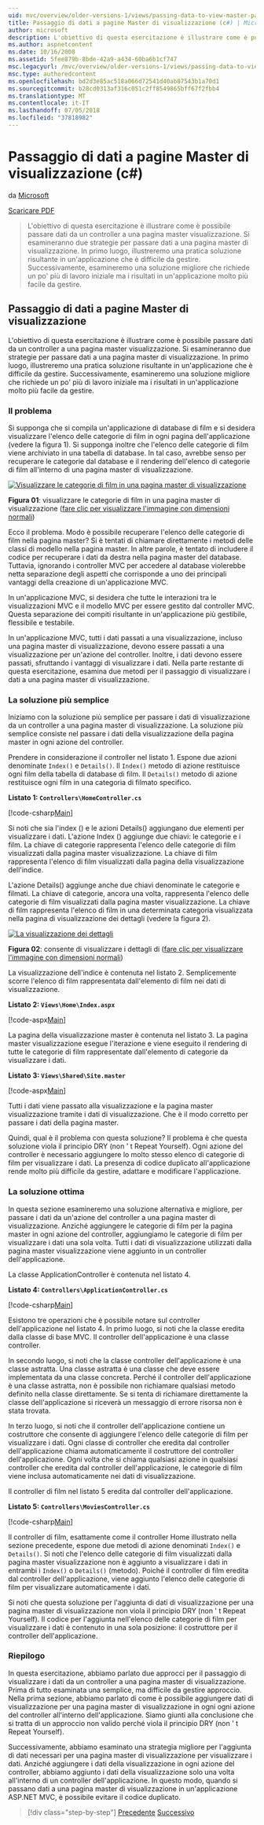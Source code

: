 ```yaml
---
uid: mvc/overview/older-versions-1/views/passing-data-to-view-master-pages-cs
title: Passaggio di dati a pagine Master di visualizzazione (c#) | Microsoft Docs
author: microsoft
description: L'obiettivo di questa esercitazione è illustrare come è possibile passare dati da un controller a una pagina master visualizzazione. Verranno esaminati due strategie per passare dati a una visualizzazione m...
ms.author: aspnetcontent
ms.date: 10/16/2008
ms.assetid: 5fee879b-8bde-42a9-a434-60ba6b1cf747
msc.legacyurl: /mvc/overview/older-versions-1/views/passing-data-to-view-master-pages-cs
msc.type: authoredcontent
ms.openlocfilehash: bd2d3e85ac518a066d72541d40ab87543b1a70d1
ms.sourcegitcommit: b28cd0313af316c051c2ff8549865bff67f2fbb4
ms.translationtype: MT
ms.contentlocale: it-IT
ms.lasthandoff: 07/05/2018
ms.locfileid: "37818982"
---
```

<a name="passing-data-to-view-master-pages-c"></a>Passaggio di dati a pagine Master di visualizzazione (c#)
====================
da [Microsoft](https://github.com/microsoft)

[Scaricare PDF](http://download.microsoft.com/download/e/f/3/ef3f2ff6-7424-48f7-bdaa-180ef64c3490/ASPNET_MVC_Tutorial_13_CS.pdf)

> L'obiettivo di questa esercitazione è illustrare come è possibile passare dati da un controller a una pagina master visualizzazione. Si esamineranno due strategie per passare dati a una pagina master di visualizzazione. In primo luogo, illustreremo una pratica soluzione risultante in un'applicazione che è difficile da gestire. Successivamente, esamineremo una soluzione migliore che richiede un po' più di lavoro iniziale ma i risultati in un'applicazione molto più facile da gestire.


## <a name="passing-data-to-view-master-pages"></a>Passaggio di dati a pagine Master di visualizzazione

L'obiettivo di questa esercitazione è illustrare come è possibile passare dati da un controller a una pagina master visualizzazione. Si esamineranno due strategie per passare dati a una pagina master di visualizzazione. In primo luogo, illustreremo una pratica soluzione risultante in un'applicazione che è difficile da gestire. Successivamente, esamineremo una soluzione migliore che richiede un po' più di lavoro iniziale ma i risultati in un'applicazione molto più facile da gestire.

### <a name="the-problem"></a>Il problema

Si supponga che si compila un'applicazione di database di film e si desidera visualizzare l'elenco delle categorie di film in ogni pagina dell'applicazione (vedere la figura 1). Si supponga inoltre che l'elenco delle categorie di film viene archiviato in una tabella di database. In tal caso, avrebbe senso per recuperare le categorie dal database e il rendering dell'elenco di categorie di film all'interno di una pagina master di visualizzazione.


[![Visualizzare le categorie di film in una pagina master di visualizzazione](passing-data-to-view-master-pages-cs/_static/image2.png)](passing-data-to-view-master-pages-cs/_static/image1.png)

**Figura 01**: visualizzare le categorie di film in una pagina master di visualizzazione ([fare clic per visualizzare l'immagine con dimensioni normali](passing-data-to-view-master-pages-cs/_static/image3.png))


Ecco il problema. Modo è possibile recuperare l'elenco delle categorie di film nella pagina master? Si è tentati di chiamare direttamente i metodi delle classi di modello nella pagina master. In altre parole, è tentato di includere il codice per recuperare i dati da destra nella pagina master del database. Tuttavia, ignorando i controller MVC per accedere al database violerebbe netta separazione degli aspetti che corrisponde a uno dei principali vantaggi della creazione di un'applicazione MVC.

In un'applicazione MVC, si desidera che tutte le interazioni tra le visualizzazioni MVC e il modello MVC per essere gestito dal controller MVC. Questa separazione dei compiti risultante in un'applicazione più gestibile, flessibile e testabile.

In un'applicazione MVC, tutti i dati passati a una visualizzazione, incluso una pagina master di visualizzazione, devono essere passati a una visualizzazione per un'azione del controller. Inoltre, i dati devono essere passati, sfruttando i vantaggi di visualizzare i dati. Nella parte restante di questa esercitazione, esamina due metodi per il passaggio di visualizzare i dati a una pagina master di visualizzazione.

### <a name="the-simple-solution"></a>La soluzione più semplice

Iniziamo con la soluzione più semplice per passare i dati di visualizzazione da un controller a una pagina master di visualizzazione. La soluzione più semplice consiste nel passare i dati della visualizzazione della pagina master in ogni azione del controller.

Prendere in considerazione il controller nel listato 1. Espone due azioni denominate `Index()` e `Details()`. Il `Index()` metodo di azione restituisce ogni film della tabella di database di film. Il `Details()` metodo di azione restituisce ogni film in una categoria di filmato specifico.

**Listato 1: `Controllers\HomeController.cs`**

[!code-csharp[Main](passing-data-to-view-master-pages-cs/samples/sample1.cs)]

Si noti che sia l'index () e le azioni Details() aggiungano due elementi per visualizzare i dati. L'azione Index () aggiunge due chiavi: le categorie e i film. La chiave di categorie rappresenta l'elenco delle categorie di film visualizzati dalla pagina master visualizzazione. La chiave di film rappresenta l'elenco di film visualizzati dalla pagina della visualizzazione dell'indice.

L'azione Details() aggiunge anche due chiavi denominate le categorie e filmati. La chiave di categorie, ancora una volta, rappresenta l'elenco delle categorie di film visualizzati dalla pagina master visualizzazione. La chiave di film rappresenta l'elenco di film in una determinata categoria visualizzata nella pagina di visualizzazione dei dettagli (vedere la figura 2).


[![La visualizzazione dei dettagli](passing-data-to-view-master-pages-cs/_static/image5.png)](passing-data-to-view-master-pages-cs/_static/image4.png)

**Figura 02**: consente di visualizzare i dettagli di ([fare clic per visualizzare l'immagine con dimensioni normali](passing-data-to-view-master-pages-cs/_static/image6.png))


La visualizzazione dell'indice è contenuta nel listato 2. Semplicemente scorre l'elenco di film rappresentata dall'elemento di film nei dati di visualizzazione.

**Listato 2: `Views\Home\Index.aspx`**

[!code-aspx[Main](passing-data-to-view-master-pages-cs/samples/sample2.aspx)]

La pagina della visualizzazione master è contenuta nel listato 3. La pagina master visualizzazione esegue l'iterazione e viene eseguito il rendering di tutte le categorie di film rappresentate dall'elemento di categorie da visualizzare i dati.

**Listato 3: `Views\Shared\Site.master`**

[!code-aspx[Main](passing-data-to-view-master-pages-cs/samples/sample3.aspx)]

Tutti i dati viene passato alla visualizzazione e la pagina master visualizzazione tramite i dati di visualizzazione. Che è il modo corretto per passare i dati della pagina master.

Quindi, qual è il problema con questa soluzione? Il problema è che questa soluzione viola il principio DRY (non ' t Repeat Yourself). Ogni azione del controller è necessario aggiungere lo molto stesso elenco di categorie di film per visualizzare i dati. La presenza di codice duplicato all'applicazione rende molto più difficile da gestire, adattare e modificare l'applicazione.

### <a name="the-good-solution"></a>La soluzione ottima

In questa sezione esamineremo una soluzione alternativa e migliore, per passare i dati da un'azione del controller a una pagina master di visualizzazione. Anziché aggiungere le categorie di film per la pagina master in ogni azione del controller, aggiungiamo le categorie di film per visualizzare i dati una sola volta. Tutti i dati di visualizzazione utilizzati dalla pagina master visualizzazione viene aggiunto in un controller dell'applicazione.

La classe ApplicationController è contenuta nel listato 4.

**Listato 4: `Controllers\ApplicationController.cs`**

[!code-csharp[Main](passing-data-to-view-master-pages-cs/samples/sample4.cs)]

Esistono tre operazioni che è possibile notare sul controller dell'applicazione nel listato 4. In primo luogo, si noti che la classe eredita dalla classe di base MVC. Il controller dell'applicazione è una classe controller.

In secondo luogo, si noti che la classe controller dell'applicazione è una classe astratta. Una classe astratta è una classe che deve essere implementata da una classe concreta. Perché il controller dell'applicazione è una classe astratta, non è possibile non richiamare qualsiasi metodo definito nella classe direttamente. Se si tenta di richiamare direttamente la classe dell'applicazione si riceverà un messaggio di errore risorsa non è stata trovata.

In terzo luogo, si noti che il controller dell'applicazione contiene un costruttore che consente di aggiungere l'elenco delle categorie di film per visualizzare i dati. Ogni classe di controller che eredita dal controller dell'applicazione chiama automaticamente il costruttore del controller dell'applicazione. Ogni volta che si chiama qualsiasi azione in qualsiasi controller che eredita dal controller dell'applicazione, le categorie di film viene inclusa automaticamente nei dati di visualizzazione.

Il controller di film nel listato 5 eredita dal controller dell'applicazione.

**Listato 5: `Controllers\MoviesController.cs`**

[!code-csharp[Main](passing-data-to-view-master-pages-cs/samples/sample5.cs)]

Il controller di film, esattamente come il controller Home illustrato nella sezione precedente, espone due metodi di azione denominati `Index()` e `Details()`. Si noti che l'elenco delle categorie di film visualizzati dalla pagina master visualizzazione non è aggiunto a visualizzare i dati in entrambi i `Index()` o `Details()` (metodo). Poiché il controller di film eredita dal controller dell'applicazione, viene aggiunto l'elenco delle categorie di film per visualizzare automaticamente i dati.

Si noti che questa soluzione per l'aggiunta di dati di visualizzazione per una pagina master di visualizzazione non viola il principio DRY (non ' t Repeat Yourself). Il codice per l'aggiunta nell'elenco delle categorie di film per visualizzare i dati è contenuto in una sola posizione: il costruttore per il controller dell'applicazione.

### <a name="summary"></a>Riepilogo

In questa esercitazione, abbiamo parlato due approcci per il passaggio di visualizzare i dati da un controller a una pagina master di visualizzazione. Prima di tutto esaminata una semplice, ma difficile da gestire approccio. Nella prima sezione, abbiamo parlato di come è possibile aggiungere dati di visualizzazione per una pagina master di visualizzazione in ogni ogni azione del controller all'interno dell'applicazione. Siamo giunti alla conclusione che si tratta di un approccio non valido perché viola il principio DRY (non ' t Repeat Yourself).

Successivamente, abbiamo esaminato una strategia migliore per l'aggiunta di dati necessari per una pagina master di visualizzazione per visualizzare i dati. Anziché aggiungere i dati della visualizzazione in ogni azione del controller, abbiamo aggiunto i dati della visualizzazione solo una volta all'interno di un controller dell'applicazione. In questo modo, quando si passano dati a una pagina master di visualizzazione in un'applicazione ASP.NET MVC, è possibile evitare il codice duplicato.

> [!div class="step-by-step"]
> [Precedente](creating-page-layouts-with-view-master-pages-cs.md)
> [Successivo](asp-net-mvc-views-overview-vb.md)
